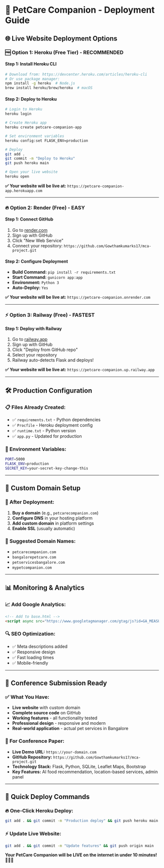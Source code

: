 # 🚀 PetCare Companion - Deployment Guide

## 🌐 Live Website Deployment Options

### 🆓 **Option 1: Heroku (Free Tier) - RECOMMENDED**

#### **Step 1: Install Heroku CLI**
```bash
# Download from: https://devcenter.heroku.com/articles/heroku-cli
# Or use package manager:
npm install -g heroku  # Node.js
brew install heroku/brew/heroku  # macOS
```

#### **Step 2: Deploy to Heroku**
```bash
# Login to Heroku
heroku login

# Create Heroku app
heroku create petcare-companion-app

# Set environment variables
heroku config:set FLASK_ENV=production

# Deploy
git add .
git commit -m "Deploy to Heroku"
git push heroku main

# Open your live website
heroku open
```

**✅ Your website will be live at:** `https://petcare-companion-app.herokuapp.com`

---

### 🔥 **Option 2: Render (Free) - EASY**

#### **Step 1: Connect GitHub**
1. Go to [render.com](https://render.com)
2. Sign up with GitHub
3. Click "New Web Service"
4. Connect your repository: `https://github.com/Gowthamkumarks17/mca-project.git`

#### **Step 2: Configure Deployment**
- **Build Command:** `pip install -r requirements.txt`
- **Start Command:** `gunicorn app:app`
- **Environment:** `Python 3`
- **Auto-Deploy:** `Yes`

**✅ Your website will be live at:** `https://petcare-companion.onrender.com`

---

### ⚡ **Option 3: Railway (Free) - FASTEST**

#### **Step 1: Deploy with Railway**
1. Go to [railway.app](https://railway.app)
2. Sign up with GitHub
3. Click "Deploy from GitHub repo"
4. Select your repository
5. Railway auto-detects Flask and deploys!

**✅ Your website will be live at:** `https://petcare-companion.up.railway.app`

---

## 🛠️ **Production Configuration**

### **📋 Files Already Created:**
- ✅ `requirements.txt` - Python dependencies
- ✅ `Procfile` - Heroku deployment config
- ✅ `runtime.txt` - Python version
- ✅ `app.py` - Updated for production

### **🔧 Environment Variables:**
```bash
PORT=5000
FLASK_ENV=production
SECRET_KEY=your-secret-key-change-this
```

---

## 🌟 **Custom Domain Setup**

### **📝 After Deployment:**
1. **Buy a domain** (e.g., `petcarecompanion.com`)
2. **Configure DNS** in your hosting platform
3. **Add custom domain** in platform settings
4. **Enable SSL** (usually automatic)

### **🎯 Suggested Domain Names:**
- `petcarecompanion.com`
- `bangalorepetcare.com`
- `petservicesbangalore.com`
- `mypetcompanion.com`

---

## 📊 **Monitoring & Analytics**

### **📈 Add Google Analytics:**
```html
<!-- Add to base.html -->
<script async src="https://www.googletagmanager.com/gtag/js?id=GA_MEASUREMENT_ID"></script>
```

### **🔍 SEO Optimization:**
- ✅ Meta descriptions added
- ✅ Responsive design
- ✅ Fast loading times
- ✅ Mobile-friendly

---

## 🎯 **Conference Submission Ready**

### **✅ What You Have:**
- **Live website** with custom domain
- **Complete source code** on GitHub
- **Working features** - all functionality tested
- **Professional design** - responsive and modern
- **Real-world application** - actual pet services in Bangalore

### **📝 For Conference Paper:**
- **Live Demo URL:** `https://your-domain.com`
- **GitHub Repository:** `https://github.com/Gowthamkumarks17/mca-project.git`
- **Technology Stack:** Flask, Python, SQLite, Leaflet Maps, Bootstrap
- **Key Features:** AI food recommendation, location-based services, admin panel

---

## 🚨 **Quick Deploy Commands**

### **🔥 One-Click Heroku Deploy:**
```bash
git add . && git commit -m "Production deploy" && git push heroku main
```

### **⚡ Update Live Website:**
```bash
git add . && git commit -m "Update features" && git push origin main
```

**Your PetCare Companion will be LIVE on the internet in under 10 minutes!** 🐾🌐✨
